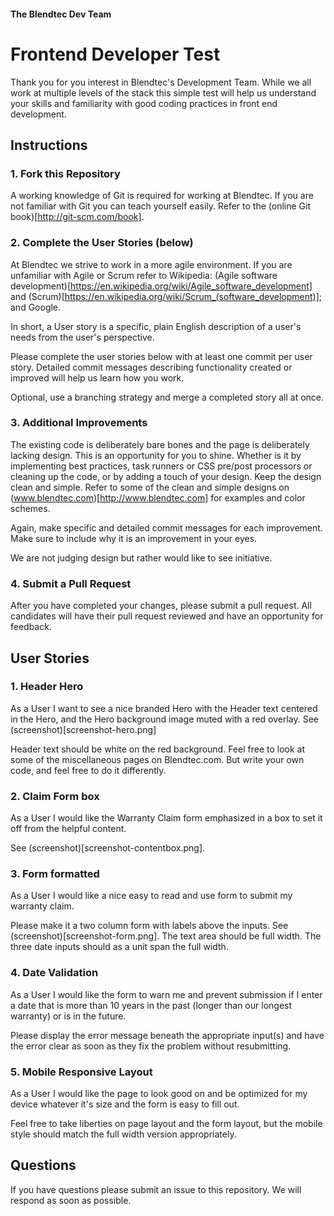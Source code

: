 #### The Blendtec Dev Team

# Frontend Developer Test

Thank you for you interest in Blendtec's Development Team. While we all work at multiple levels of the stack this simple test will help us understand your skills and familiarity with good coding practices in front end development.

## Instructions

### 1. Fork this Repository

A working knowledge of Git is required for working at Blendtec. If you are not familiar with Git you can teach yourself easily. Refer to the (online Git book)[http://git-scm.com/book].

### 2. Complete the User Stories (below)

At Blendtec we strive to work in a more agile environment. If you are unfamiliar with Agile or Scrum refer to Wikipedia: (Agile software development)[https://en.wikipedia.org/wiki/Agile_software_development] and (Scrum)[https://en.wikipedia.org/wiki/Scrum_(software_development)]; and Google.

In short, a User story is a specific, plain English description of a user's needs from the user's perspective.

Please complete the user stories below with at least one commit per user story. Detailed commit messages describing functionality created or improved will help us learn how you work.

Optional, use a branching strategy and merge a completed story all at once.

### 3. Additional Improvements

The existing code is deliberately bare bones and the page is deliberately lacking design. This is an opportunity for you to shine. Whether is it by implementing best practices, task runners or CSS pre/post processors or cleaning up the code, or by adding a touch of your design. Keep the design clean and simple. Refer to some of the clean and simple designs on (www.blendtec.com)[http://www.blendtec.com] for examples and color schemes.

Again, make specific and detailed commit messages for each improvement. Make sure to include why it is an improvement in your eyes.

We are not judging design but rather would like to see initiative.

### 4. Submit a Pull Request

After you have completed your changes, please submit a pull request. All candidates will have their pull request reviewed and have an opportunity for feedback.

## User Stories

### 1. Header Hero

As a User I want to see a nice branded Hero with the Header text centered in the Hero, and the Hero background image muted with a red overlay. See (screenshot)[screenshot-hero.png]

Header text should be white on the red background. Feel free to look at some of the miscellaneous pages on Blendtec.com. But write your own code, and feel free to do it differently.

### 2. Claim Form box

As a User I would like the Warranty Claim form emphasized in a box to set it off from the helpful content.

See (screenshot)[screenshot-contentbox.png].

### 3. Form formatted

As a User I would like a nice easy to read and use form to submit my warranty claim.

Please make it a two column form with labels above the inputs. See (screenshot)[screenshot-form.png]. The text area should be full width. The three date inputs should as a unit span the full width.

### 4. Date Validation

As a User I would like the form to warn me and prevent submission if I enter a date that is more than 10 years in the past (longer than our longest warranty) or is in the future.

Please display the error message beneath the appropriate input(s) and have the error clear as soon as they fix the problem without resubmitting.

### 5. Mobile Responsive Layout

As a User I would like the page to look good on and be optimized for my device whatever it's size and the form is easy to fill out.

Feel free to take liberties on page layout and the form layout, but the mobile style should match the full width version appropriately.

## Questions

If you have questions please submit an issue to this repository. We will respond as soon as possible.
